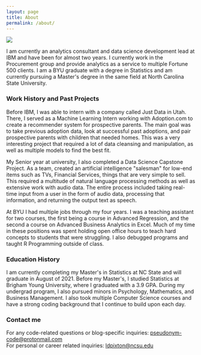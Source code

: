 ```yaml
---
layout: page
title: About
permalink: /about/
---
```


![](pseudonym-code.github.io/lee.png?raw=true)


I am currently an analytics consultant and data science development lead at IBM and have been for almost two years. I currently work in the Procurement group and provide analytics as a service to multiple Fortune 500 clients. I am a BYU graduate with a degree in Statistics and am currently pursuing a Master's degree in the same field at North Carolina State University.

### Work History and Past Projects  

Before IBM, I was able to intern with a company called Just Data in Utah. There, I served as a Machine Learning Intern working with Adoption.com to create a recommender system for prospective parents. The main goal was to take previous adoption data, look at successful past adoptions, and pair prospective parents with children that needed homes. This was a very interesting project that required a lot of data cleansing and manipulation, as well as multiple models to find the best fit.  

My Senior year at university, I also completed a Data Science Capstone Project. As a team, created an artificial intelligence "salesman" for low-end items such as TVs, Financial Services, things that are very simple to sell. This required a multitude of natural language processing methods as well as extensive work with audio data. The entire process included taking real-time input from a user in the form of audio data, processing that information, and returning the output text as speech. 

At BYU I had multiple jobs through my four years. I was a teaching assistant for two courses, the first being a course in Advanced Regression, and the second a course on Advanced Business Analytics in Excel. Much of my time in these positions was spent holding open office hours to teach hard concepts to students that were struggling. I also debugged programs and taught R Programming outside of class.  

### Education History

I am currently completing my Master's in Statistics at NC State and will graduate in August of 2021. Before my Master's, I studied Statistics at Brigham Young University, where I graduated with a 3.9 GPA. During my undergrad program, I also pursued minors in Psychology, Mathematics, and Business Management. I also took multiple Computer Science courses and have a strong coding background that I continue to build upon each day.  

### Contact me

For any code-related questions or blog-specific inquiries: [pseudonym-code@protonmail.com](mailto:pseudonym-code@protonmail.com)  
For personal or career related inquiries: [ldpixton@ncsu.edu](mailto:ldpixton@ncsu.edu)

